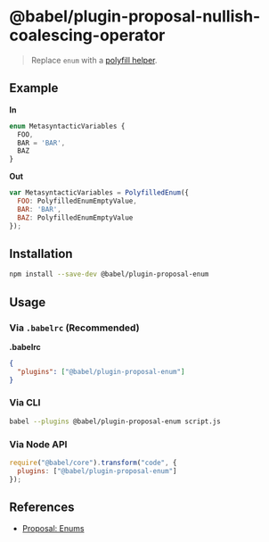 # @babel/plugin-proposal-nullish-coalescing-operator

> Replace `enum` with a [polyfill helper](https://github.com/doug-wade/enum-polyfill).

## Example

**In**

```javascript
enum MetasyntacticVariables {
  FOO,
  BAR = 'BAR',
  BAZ
}
```

**Out**

```javascript
var MetasyntacticVariables = PolyfilledEnum({
  FOO: PolyfilledEnumEmptyValue,
  BAR: 'BAR',
  BAZ: PolyfilledEnumEmptyValue
});
```

## Installation

```sh
npm install --save-dev @babel/plugin-proposal-enum
```

## Usage

### Via `.babelrc` (Recommended)

**.babelrc**

```json
{
  "plugins": ["@babel/plugin-proposal-enum"]
}
```

### Via CLI

```sh
babel --plugins @babel/plugin-proposal-enum script.js
```

### Via Node API

```javascript
require("@babel/core").transform("code", {
  plugins: ["@babel/plugin-proposal-enum"]
});
```

## References

* [Proposal: Enums](https://github.com/doug-wade/proposal-enum-definitions)
